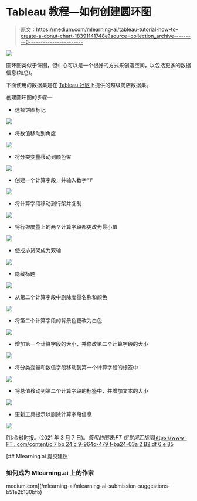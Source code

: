 # Tableau 教程—如何创建圆环图

> 原文：<https://medium.com/mlearning-ai/tableau-tutorial-how-to-create-a-donut-chart-18391141748e?source=collection_archive---------6----------------------->

![](img/1efbabc6096aa5200c8789568dcb7b22.png)

圆环图类似于饼图，但中心可以是一个很好的方式来创造空间，以包括更多的数据信息(如总)。

下面使用的数据集是在 [Tableau 社区](https://community.tableau.com/s/question/0D54T00000CWeX8SAL/sample-superstore-sales-excelxls)上提供的超级商店数据集。

创建圆环图的步骤—

*   选择饼图标记

![](img/0d96b0b76ebf48a717f28c6ef889a5b1.png)

*   将数值移动到角度

![](img/3c399674b5d1c306952edc07e3c05561.png)

*   将分类变量移动到颜色架

![](img/7da7e27d5d5171afb760967dfa53b723.png)

*   创建一个计算字段，并输入数字“1”

![](img/b97e458d09e3e5196de1f024a2baab28.png)

*   将计算字段移动到行架并复制

![](img/47807dc58712527dc2fe267eb4543361.png)

*   将行架度量上的两个计算字段都更改为最小值

![](img/4bb91cfe9fb622c46dddf5dfac1d52b6.png)

*   使成排货架成为双轴

![](img/c9d6fc270adf5f20df1d71dc48fcd996.png)

*   隐藏标题

![](img/9b5845c047d96f6fe74374884853db0c.png)

*   从第二个计算字段中删除度量名称和颜色

![](img/078ded4b512fd0d28fff2230b6951d8e.png)

*   将第二个计算字段的背景色更改为白色

![](img/4501418318864a671d054c6c4ae6a494.png)

*   增加第一个计算字段的大小，并修改第二个计算字段的大小

![](img/9958b85df4da332f2c75afc5a72247e4.png)

*   将分类变量和数值字段移动到第一个计算字段的标签中

![](img/3c477f96b7fc1b2ac8862b63003b9985.png)

*   将总值移动到第二个计算字段的标签中，并增加文本的大小

![](img/66a714c800c6e333b819f7d67849023a.png)

*   更新工具提示以删除计算字段信息

![](img/3309cefc934848357813800d140dda20.png)

[1]:金融时报。(2021 年 3 月 7 日)。*管用的图表:FT 视觉词汇指南*[https://www . FT . com/content/c 7 bb 24 c 9-964d-479 f-ba24-03a 2 B2 df 6 e 85](https://www.ft.com/content/c7bb24c9-964d-479f-ba24-03a2b2df6e85)

[](/mlearning-ai/mlearning-ai-submission-suggestions-b51e2b130bfb) [## Mlearning.ai 提交建议

### 如何成为 Mlearning.ai 上的作家

medium.com](/mlearning-ai/mlearning-ai-submission-suggestions-b51e2b130bfb)